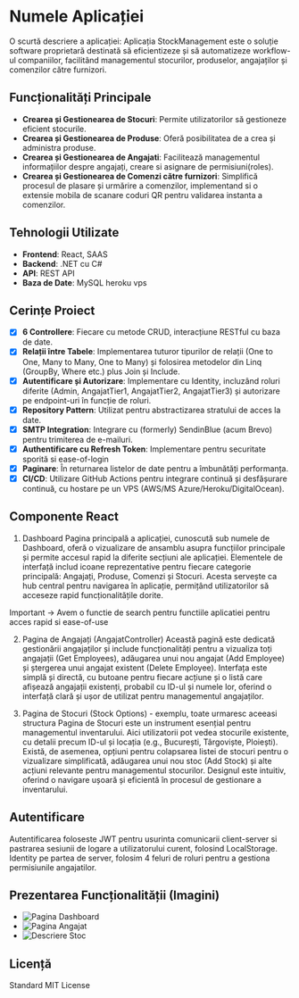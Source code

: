 # Numele Aplicației

O scurtă descriere a aplicației: Aplicația StockManagement este o soluție software proprietară destinată să eficientizeze și să automatizeze workflow-ul companiilor, facilitând managementul stocurilor, produselor, angajaților și comenzilor către furnizori.

## Funcționalități Principale

- **Crearea și Gestionearea de Stocuri**: Permite utilizatorilor să gestioneze eficient stocurile.
- **Crearea și Gestionearea de Produse**: Oferă posibilitatea de a crea și administra produse.
- **Crearea și Gestionearea de Angajati**: Facilitează managementul informațiilor despre angajați, creare si asignare de permisiuni(roles).
- **Crearea și Gestionearea de Comenzi către furnizori**: Simplifică procesul de plasare și urmărire a comenzilor, implementand si o extensie mobila de scanare coduri QR pentru validarea instanta a comenzilor.

## Tehnologii Utilizate

- **Frontend**: React, SAAS
- **Backend**: .NET cu C#
- **API**: REST API
- **Baza de Date**: MySQL heroku vps

## Cerințe Proiect

- [x] **6 Controllere**: Fiecare cu metode CRUD, interacțiune RESTful cu baza de date.
- [x] **Relații între Tabele**: Implementarea tuturor tipurilor de relații (One to One, Many to Many, One to Many) și folosirea metodelor din Linq (GroupBy, Where etc.) plus Join și Include.
- [x] **Autentificare și Autorizare**: Implementare cu Identity, incluzând roluri diferite (Admin, AngajatTier1, AngajatTier2, AngajatTier3) și autorizare pe endpoint-uri în funcție de roluri.
- [x] **Repository Pattern**: Utilizat pentru abstractizarea stratului de acces la date.
- [x] **SMTP Integration**: Integrare cu (formerly) SendinBlue (acum Brevo) pentru trimiterea de e-mailuri.
- [x] **Authentificare cu Refresh Token**: Implementare pentru securitate sporită si ease-of-login
- [x] **Paginare**: În returnarea listelor de date pentru a îmbunătăți performanța.
- [x] **CI/CD**: Utilizare GitHub Actions pentru integrare continuă și desfășurare continuă, cu hostare pe un VPS (AWS/MS Azure/Heroku/DigitalOcean).

## Componente React


1. Dashboard
Pagina principală a aplicației, cunoscută sub numele de Dashboard, oferă o vizualizare de ansamblu asupra funcțiilor principale și permite accesul rapid la diferite secțiuni ale aplicației. Elementele de interfață includ icoane reprezentative pentru fiecare categorie principală: Angajați, Produse, Comenzi și Stocuri. Acesta servește ca hub central pentru navigarea în aplicație, permițând utilizatorilor să acceseze rapid funcționalitățile dorite.
<bold>
Important -> Avem o functie de search pentru functiile aplicatiei pentru acces rapid si ease-of-use
<bold>

2. Pagina de Angajați (AngajatController)
Această pagină este dedicată gestionării angajaților și include funcționalități pentru a vizualiza toți angajații (Get Employees), adăugarea unui nou angajat (Add Employee) și ștergerea unui angajat existent (Delete Employee). Interfața este simplă și directă, cu butoane pentru fiecare acțiune și o listă care afișează angajații existenți, probabil cu ID-ul și numele lor, oferind o interfață clară și ușor de utilizat pentru managementul angajaților.

3. Pagina de Stocuri (Stock Options) - exemplu, toate urmaresc aceeasi structura
Pagina de Stocuri este un instrument esențial pentru managementul inventarului. Aici utilizatorii pot vedea stocurile existente, cu detalii precum ID-ul și locația (e.g., București, Târgoviște, Ploiești). Există, de asemenea, opțiuni pentru colapsarea listei de stocuri pentru o vizualizare simplificată, adăugarea unui nou stoc (Add Stock) și alte acțiuni relevante pentru managementul stocurilor. Designul este intuitiv, oferind o navigare ușoară și eficientă în procesul de gestionare a inventarului.
  
## Autentificare

Autentificarea foloseste JWT pentru usurinta comunicarii client-server si pastrarea sesiunii de logare a utilizatorului curent, folosind LocalStorage. Identity pe partea de server, folosim 4 feluri de roluri pentru a gestiona permisiunile angajatilor.

## Prezentarea Funcționalității (Imagini)

- ![Pagina Dashboard](link_spre_imagine_1)
- ![Pagina Angajat](link_spre_imagine_2)
- ![Descriere Stoc](link_spre_imagine_3)


## Licență

Standard MIT License

